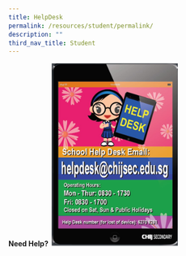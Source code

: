 ```yaml
---
title: HelpDesk
permalink: /resources/student/permalink/
description: ""
third_nav_title: Student
---
```

**Need Help?**
<img style="width:50%" src="/images/NDLP/Helpdesk.jpg">